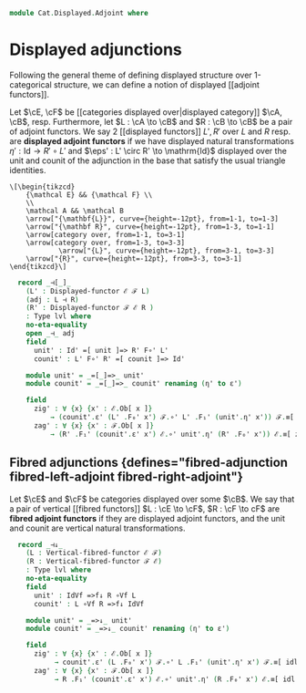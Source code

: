 <!--
```agda
open import Cat.Functor.Equivalence
open import Cat.Displayed.Functor
open import Cat.Instances.Functor
open import Cat.Functor.Adjoint
open import Cat.Displayed.Base
open import Cat.Prelude
```
-->

```agda
module Cat.Displayed.Adjoint where
```

# Displayed adjunctions

Following the general theme of defining displayed structure over
1-categorical structure, we can define a notion of displayed
[[adjoint functors]].

Let $\cE, \cF$ be [[categories displayed over|displayed category]] $\cA,
\cB$, resp.  Furthermore, let $L : \cA \to \cB$ and $R : \cB \to \cB$ be
a pair of adjoint functors. We say 2 [[displayed functors]] $L', R'$ over
$L$ and $R$ resp. are **displayed adjoint functors** if we have
displayed natural transformations $\eta' : \mathrm{Id} \to R' \circ L'$
and $\eps' : L' \circ R' \to \mathrm{Id}$ displayed over the unit
and counit of the adjunction in the base that satisfy the usual triangle
identities.

~~~{.quiver}
\[\begin{tikzcd}
	{\mathcal E} && {\mathcal F} \\
	\\
	\mathcal A && \mathcal B
	\arrow["{\mathbf{L}}", curve={height=-12pt}, from=1-1, to=1-3]
	\arrow["{\mathbf R}", curve={height=-12pt}, from=1-3, to=1-1]
	\arrow[category over, from=1-1, to=3-1]
	\arrow[category over, from=1-3, to=3-3]
        	\arrow["{L}", curve={height=-12pt}, from=3-1, to=3-3]
	\arrow["{R}", curve={height=-12pt}, from=3-3, to=3-1]
\end{tikzcd}\]
~~~

<!--
```agda
module _
  {oa ℓa ob ℓb oe ℓe of ℓf}
  {A : Precategory oa ℓa} {B : Precategory ob ℓb}
  {ℰ : Displayed A oe ℓe} {ℱ : Displayed B of ℓf}
  {L : Functor A B} {R : Functor B A}
  where
  private
    module ℰ = Displayed ℰ
    module ℱ = Displayed ℱ
    open Displayed-functor

    lvl : Level
    lvl = oa ⊔ ℓa ⊔ ob ⊔ ℓb ⊔ oe ⊔ ℓe ⊔ of ⊔ ℓf

  infix 15 _⊣[_]_
```
-->

```agda
  record _⊣[_]_
    (L' : Displayed-functor ℰ ℱ L)
    (adj : L ⊣ R)
    (R' : Displayed-functor ℱ ℰ R )
    : Type lvl where
    no-eta-equality
    open _⊣_ adj
    field
      unit' : Id' =[ unit ]=> R' F∘' L'
      counit' : L' F∘' R' =[ counit ]=> Id'

    module unit' = _=[_]=>_ unit'
    module counit' = _=[_]=>_ counit' renaming (η' to ε')

    field
      zig' : ∀ {x} {x' : ℰ.Ob[ x ]}
          → (counit'.ε' (L' .F₀' x') ℱ.∘' L' .F₁' (unit'.η' x')) ℱ.≡[ zig ] ℱ.id'
      zag' : ∀ {x} {x' : ℱ.Ob[ x ]}
          → (R' .F₁' (counit'.ε' x') ℰ.∘' unit'.η' (R' .F₀' x')) ℰ.≡[ zag ] ℰ.id'
```

## Fibred adjunctions {defines="fibred-adjunction fibred-left-adjoint fibred-right-adjoint"}

Let $\cE$ and $\cF$ be categories displayed over some $\cB$.  We say
that a pair of vertical [[fibred functors]] $L : \cE \to \cF$, $R : \cF
\to cF$ are **fibred adjoint functors** if they are displayed adjoint
functors, and the unit and counit are vertical natural transformations.

<!--
```agda
module _
  {ob ℓb oe ℓe of ℓf}
  {B : Precategory ob ℓb}
  {ℰ : Displayed B oe ℓe}
  {ℱ : Displayed B of ℓf}
  where
  private
    open Precategory B
    module ℰ = Displayed ℰ
    module ℱ = Displayed ℱ
    open Vertical-fibred-functor

    lvl : Level
    lvl = ob ⊔ ℓb ⊔ oe ⊔ ℓe ⊔ of ⊔ ℓf

  infix 15 _⊣↓_
```
-->

```agda
  record _⊣↓_
    (L : Vertical-fibred-functor ℰ ℱ)
    (R : Vertical-fibred-functor ℱ ℰ)
    : Type lvl where
    no-eta-equality
    field
      unit' : IdVf =>f↓ R ∘Vf L
      counit' : L ∘Vf R =>f↓ IdVf

    module unit' = _=>↓_ unit'
    module counit' = _=>↓_ counit' renaming (η' to ε')

    field
      zig' : ∀ {x} {x' : ℰ.Ob[ x ]}
           → counit'.ε' (L .F₀' x') ℱ.∘' L .F₁' (unit'.η' x') ℱ.≡[ idl id ] ℱ.id'
      zag' : ∀ {x} {x' : ℱ.Ob[ x ]}
           → R .F₁' (counit'.ε' x') ℰ.∘' unit'.η' (R .F₀' x') ℰ.≡[ idl id ] ℰ.id'
```
